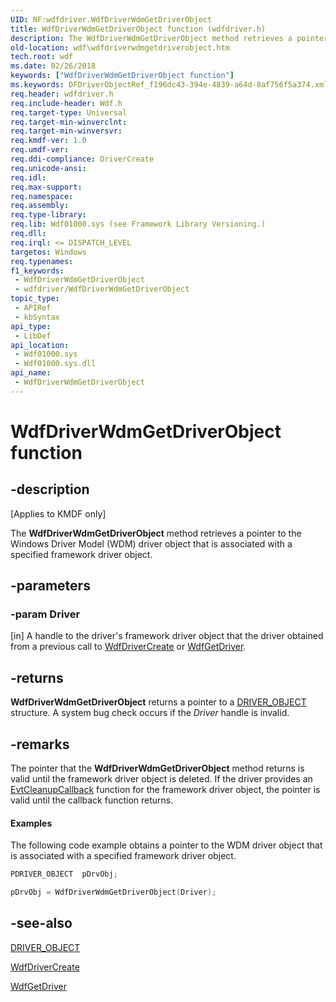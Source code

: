 ```yaml
---
UID: NF:wdfdriver.WdfDriverWdmGetDriverObject
title: WdfDriverWdmGetDriverObject function (wdfdriver.h)
description: The WdfDriverWdmGetDriverObject method retrieves a pointer to the Windows Driver Model (WDM) driver object that is associated with a specified framework driver object.
old-location: wdf\wdfdriverwdmgetdriverobject.htm
tech.root: wdf
ms.date: 02/26/2018
keywords: ["WdfDriverWdmGetDriverObject function"]
ms.keywords: DFDriverObjectRef_f196dc43-394e-4839-a64d-8af756f5a374.xml, WdfDriverWdmGetDriverObject, WdfDriverWdmGetDriverObject method, kmdf.wdfdriverwdmgetdriverobject, wdf.wdfdriverwdmgetdriverobject, wdfdriver/WdfDriverWdmGetDriverObject
req.header: wdfdriver.h
req.include-header: Wdf.h
req.target-type: Universal
req.target-min-winverclnt: 
req.target-min-winversvr: 
req.kmdf-ver: 1.0
req.umdf-ver: 
req.ddi-compliance: DriverCreate
req.unicode-ansi: 
req.idl: 
req.max-support: 
req.namespace: 
req.assembly: 
req.type-library: 
req.lib: Wdf01000.sys (see Framework Library Versioning.)
req.dll: 
req.irql: <= DISPATCH_LEVEL
targetos: Windows
req.typenames: 
f1_keywords:
 - WdfDriverWdmGetDriverObject
 - wdfdriver/WdfDriverWdmGetDriverObject
topic_type:
 - APIRef
 - kbSyntax
api_type:
 - LibDef
api_location:
 - Wdf01000.sys
 - Wdf01000.sys.dll
api_name:
 - WdfDriverWdmGetDriverObject
---
```


# WdfDriverWdmGetDriverObject function


## -description

<p class="CCE_Message">[Applies to KMDF only]</p>

The <b>WdfDriverWdmGetDriverObject</b> method retrieves a pointer to the Windows Driver Model (WDM) driver object that is associated with a specified framework driver object.

## -parameters

### -param Driver 

[in]
A handle to the driver's framework driver object that the driver obtained from a previous call to <a href="/windows-hardware/drivers/ddi/wdfdriver/nf-wdfdriver-wdfdrivercreate">WdfDriverCreate</a> or <a href="/windows-hardware/drivers/ddi/wdfdriver/nf-wdfdriver-wdfgetdriver">WdfGetDriver</a>.

## -returns

<b>WdfDriverWdmGetDriverObject</b> returns a pointer to a <a href="/windows-hardware/drivers/ddi/wdm/ns-wdm-_driver_object">DRIVER_OBJECT</a> structure. A system bug check occurs if the <i>Driver</i> handle is invalid.

## -remarks

The pointer that the <b>WdfDriverWdmGetDriverObject</b> method returns is valid until the framework driver object is deleted. If the driver provides an <a href="/windows-hardware/drivers/ddi/wdfobject/nc-wdfobject-evt_wdf_object_context_cleanup">EvtCleanupCallback</a> function for the framework driver object, the pointer is valid until the callback function returns.


#### Examples

The following code example obtains a pointer to the WDM driver object that is associated with a specified framework driver object.

```cpp
PDRIVER_OBJECT  pDrvObj;

pDrvObj = WdfDriverWdmGetDriverObject(Driver);
```

## -see-also

<a href="/windows-hardware/drivers/ddi/wdm/ns-wdm-_driver_object">DRIVER_OBJECT</a>



<a href="/windows-hardware/drivers/ddi/wdfdriver/nf-wdfdriver-wdfdrivercreate">WdfDriverCreate</a>



<a href="/windows-hardware/drivers/ddi/wdfdriver/nf-wdfdriver-wdfgetdriver">WdfGetDriver</a>
